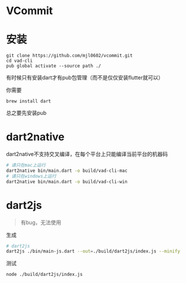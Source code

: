 

# VCommit

# 安装

```shell
git clone https://github.com/mjl0602/vcommit.git
cd vad-cli
pub global activate --source path ./
```

有时候只有安装dart才有pub包管理（而不是仅仅安装flutter就可以）

你需要
```
brew install dart
```

总之要先安装pub
# dart2native

dart2native不支持交叉编译，在每个平台上只能编译当前平台的机器码
```bash
# 请只在mac上运行
dart2native bin/main.dart -o build/vad-cli-mac
# 请只在windows上运行
dart2native bin/main.dart -o build/vad-cli-win
```
# dart2js

> 有bug，无法使用

生成
```bash
# dart2js
dart2js ./bin/main-js.dart --out=./build/dart2js/index.js --minify
```
测试
```
node ./build/dart2js/index.js
```
